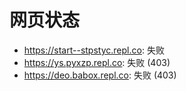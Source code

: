 # 网页状态
- https://start--stpstyc.repl.co: 失败
- https://ys.pyxzp.repl.co: 失败 (403)
- https://deo.babox.repl.co: 失败 (403)
